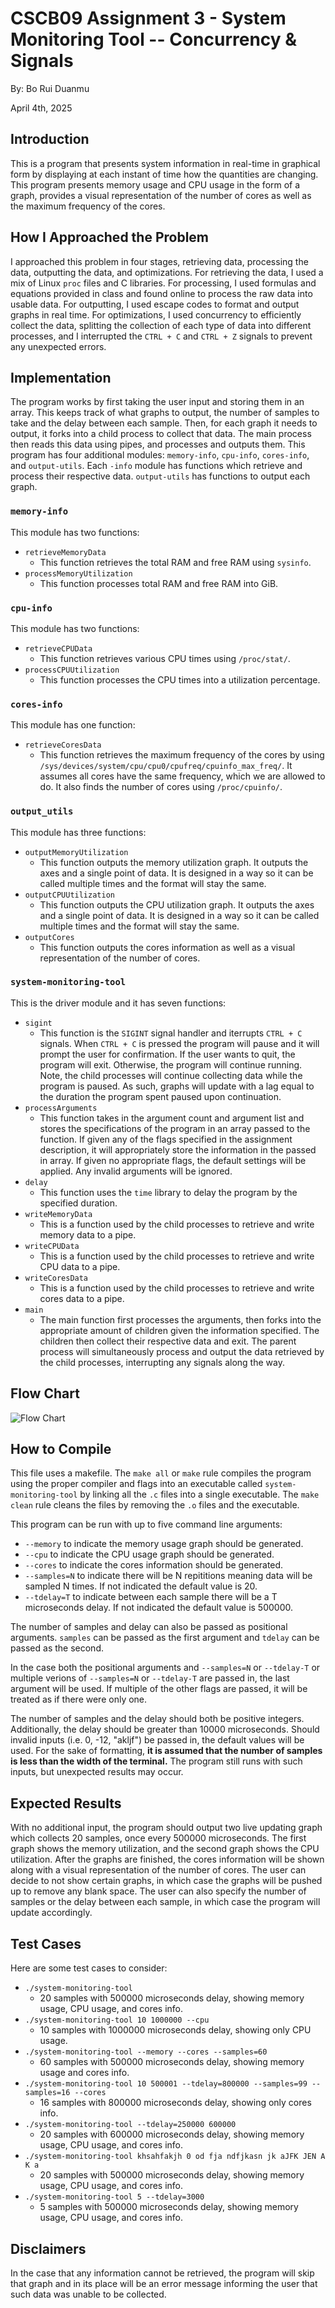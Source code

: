 # CSCB09 Assignment 3 - System Monitoring Tool -- Concurrency & Signals
By: Bo Rui Duanmu

April 4th, 2025

## Introduction
This is a program that presents system information in real-time in graphical form by displaying at each instant of time how the quantities are changing. This program presents memory usage and CPU usage in the form of a graph, provides a visual representation of the number of cores as well as the maximum frequency of the cores. 

## How I Approached the Problem
I approached this problem in four stages, retrieving data, processing the data, outputting the data, and optimizations. For retrieving the data, I used a mix of Linux `proc` files and C libraries. For processing, I used formulas and equations provided in class and found online to process the raw data into usable data. For outputting, I used escape codes to format and output graphs in real time. For optimizations, I used concurrency to efficiently collect the data, splitting the collection of each type of data into different processes, and I interrupted the `CTRL + C` and `CTRL + Z` signals to prevent any unexpected errors. 

## Implementation
The program works by first taking the user input and storing them in an array. This keeps track of what graphs to output, the number of samples to take and the delay between each sample. Then, for each graph it needs to output, it forks into a child process to collect that data. The main process then reads this data using pipes, and processes and outputs them. This program has four additional modules: `memory-info`, `cpu-info`, `cores-info`, and `output-utils`. Each `-info` module has functions which retrieve and process their respective data. `output-utils` has functions to output each graph. 

### `memory-info`
This module has two functions:

* `retrieveMemoryData`
    * This function retrieves the total RAM and free RAM using `sysinfo`.
* `processMemoryUtilization`
    * This function processes total RAM and free RAM into GiB. 

### `cpu-info`
This module has two functions:

* `retrieveCPUData`
    * This function retrieves various CPU times using `/proc/stat/`.
* `processCPUUtilization`
    * This function processes the CPU times into a utilization percentage.

### `cores-info`
This module has one function:

* `retrieveCoresData`
    * This function retrieves the maximum frequency of the cores by using `/sys/devices/system/cpu/cpu0/cpufreq/cpuinfo_max_freq/`. It assumes all cores have the same frequency, which we are allowed to do. It also finds the number of cores using `/proc/cpuinfo/`. 

### `output_utils`
This module has three functions:

* `outputMemoryUtilization`
    * This function outputs the memory utilization graph. It outputs the axes and a single point of data. It is designed in a way so it can be called multiple times and the format will stay the same. 
* `outputCPUUtilization`
    * This function outputs the CPU utilization graph. It outputs the axes and a single point of data. It is designed in a way so it can be called multiple times and the format will stay the same. 
* `outputCores`
    * This function outputs the cores information as well as a visual representation of the number of cores.

### `system-monitoring-tool`
This is the driver module and it has seven functions:

* `sigint`
    * This function is the `SIGINT` signal handler and iterrupts `CTRL + C` signals. When `CTRL + C` is pressed the program will pause and it will prompt the user for confirmation. If the user wants to quit, the program will exit. Otherwise, the program will continue running. Note, the child processes will continue collecting data while the program is paused. As such, graphs will update with a lag equal to the duration the program spent paused upon continuation. 
* `processArguments`
    * This function takes in the argument count and argument list and stores the specifications of the program in an array passed to the function. If given any of the flags specified in the assignment description, it will appropriately store the information in the passed in array. If given no appropriate flags, the default settings will be applied. Any invalid arguments will be ignored.
* `delay`
    * This function uses the `time` library to delay the program by the specified duration. 
* `writeMemoryData`
    * This is a function used by the child processes to retrieve and write memory data to a pipe. 
* `writeCPUData`
    * This is a function used by the child processes to retrieve and write CPU data to a pipe. 
* `writeCoresData`
    * This is a function used by the child processes to retrieve and write cores data to a pipe. 
* `main`
    * The main function first processes the arguments, then forks into the appropriate amount of children given the information specified. The children then collect their respective data and exit. The parent process will simultaneously process and output the data retrieved by the child processes, interrupting any signals along the way. 

## Flow Chart
![Flow Chart](flow_chart.png)

## How to Compile
This file uses a makefile. The `make all` or `make` rule compiles the program using the proper compiler and flags into an executable called `system-monitoring-tool` by linking all the `.c` files into a single executable. The `make clean` rule cleans the files by removing the `.o` files and the executable. 

This program can be run with up to five command line arguments: 
* `--memory` to indicate the memory usage graph should be generated.
* `--cpu` to indicate the CPU usage graph should be generated.
* `--cores` to indicate the cores information should be generated.
* `--samples=N` to indicate there will be N repititions meaning data will be sampled N times. If not indicated the default value is 20.
* `--tdelay=T` to indicate between each sample there will be a T microseconds delay. If not indicated the default value is 500000.

The number of samples and delay can also be passed as positional arguments. `samples` can be passed as the first argument and `tdelay` can be passed as the second. 

In the case both the positional arguments and `--samples=N` or `--tdelay-T` or multiple verions of `--samples=N` or `--tdelay-T` are passed in, the last argument will be used. If multiple of the other flags are passed, it will be treated as if there were only one.

The number of samples and the delay should both be positive integers. Additionally, the delay should be greater than 10000 microseconds. Should invalid inputs (i.e. 0, -12, "akljf") be passed in, the default values will be used. For the sake of formatting, **it is assumed that the number of samples is less than the width of the terminal.** The program still runs with such inputs, but unexpected results may occur. 

## Expected Results

With no additional input, the program should output two live updating graph which collects 20 samples, once every 500000 microseconds. The first graph shows the memory utilization, and the second graph shows the CPU utilization. After the graphs are finished, the cores information will be shown along with a visual representation of the number of cores. The user can decide to not show certain graphs, in which case the graphs will be pushed up to remove any blank space. The user can also specify the number of samples or the delay between each sample, in which case the program will update accordingly. 

## Test Cases

Here are some test cases to consider: 

* `./system-monitoring-tool`
    * 20 samples with 500000 microseconds delay, showing memory usage, CPU usage, and cores info.
* `./system-monitoring-tool 10 1000000 --cpu` 
    * 10 samples with 1000000 microseconds delay, showing only CPU usage.
* `./system-monitoring-tool --memory --cores --samples=60`
    * 60 samples with 500000 microseconds delay, showing memory usage and cores info.
* `./system-monitoring-tool 10 500001 --tdelay=800000 --samples=99 --samples=16 --cores` 
    * 16 samples with 800000 microseconds delay, showing only cores info.
* `./system-monitoring-tool --tdelay=250000 600000`
    * 20 samples with 600000 microseconds delay, showing memory usage, CPU usage, and cores info.
* `./system-monitoring-tool khsahfakjh 0 od fja ndfjkasn jk aJFK JEN A K a`
    * 20 samples with 500000 microseconds delay, showing memory usage, CPU usage, and cores info.
* `./system-monitoring-tool 5 --tdelay=3000`
    * 5 samples with 500000 microseconds delay, showing memory usage, CPU usage, and cores info.

## Disclaimers

In the case that any information cannot be retrieved, the program will skip that graph and in its place will be an error message informing the user that such data was unable to be collected. 